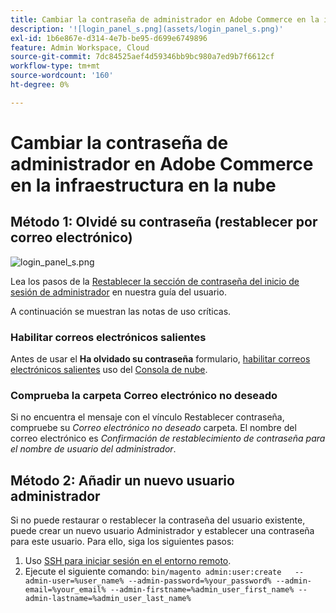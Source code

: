 ```yaml
---
title: Cambiar la contraseña de administrador en Adobe Commerce en la infraestructura en la nube
description: '![login_panel_s.png](assets/login_panel_s.png)'
exl-id: 1b6e867e-d314-4e7b-be95-d699e6749896
feature: Admin Workspace, Cloud
source-git-commit: 7dc84525aef4d59346bb9bc980a7ed9b7f6612cf
workflow-type: tm+mt
source-wordcount: '160'
ht-degree: 0%

---
```


# Cambiar la contraseña de administrador en Adobe Commerce en la infraestructura en la nube

## Método 1: Olvidé su contraseña (restablecer por correo electrónico)

![login_panel_s.png](assets/login_panel_s.png)

Lea los pasos de la [Restablecer la sección de contraseña del inicio de sesión de administrador](https://experienceleague.adobe.com/docs/commerce-admin/start/admin/admin-signin.html#admin-sign-in) en nuestra guía del usuario.

A continuación se muestran las notas de uso críticas.

### Habilitar correos electrónicos salientes

Antes de usar el **Ha olvidado su contraseña** formulario, [habilitar correos electrónicos salientes](https://experienceleague.adobe.com/docs/commerce-cloud-service/user-guide/project/outgoing-emails.html) uso del [Consola de nube](https://experienceleague.adobe.com/docs/commerce-cloud-service/user-guide/project/overview.html).

### Comprueba la carpeta Correo electrónico no deseado

Si no encuentra el mensaje con el vínculo Restablecer contraseña, compruebe su *Correo electrónico no deseado* carpeta. El nombre del correo electrónico es *Confirmación de restablecimiento de contraseña para el nombre de usuario del administrador*.

## Método 2: Añadir un nuevo usuario administrador

Si no puede restaurar o restablecer la contraseña del usuario existente, puede crear un nuevo usuario Administrador y establecer una contraseña para este usuario. Para ello, siga los siguientes pasos:

1. Uso [SSH para iniciar sesión en el entorno remoto](https://experienceleague.adobe.com/docs/commerce-cloud-service/user-guide/develop/secure-connections.html).
1. Ejecute el siguiente comando: `bin/magento admin:user:create   --admin-user=%user_name% --admin-password=%your_password% --admin-email=%your_email% --admin-firstname=%admin_user_first_name% --admin-lastname=%admin_user_last_name%`
